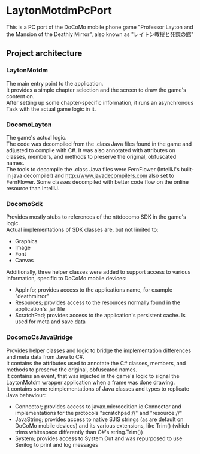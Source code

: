 # LaytonMotdmPcPort
This is a PC port of the DoCoMo mobile phone game "Professor Layton and the Mansion of the Deathly Mirror", also known as "レイトン教授と死鏡の館"

## Project architecture

### LaytonMotdm
The main entry point to the application.<br>
It provides a simple chapter selection and the screen to draw the game's content on.<br>
After setting up some chapter-specific information, it runs an asynchronous Task with the actual game logic in it.

### DocomoLayton
The game's actual logic.<br>
The code was decompiled from the .class Java files found in the game and adjusted to compile with C#. It was also annotated with attributes on classes, members, and methods to preserve the original, obfuscated names.<br>
The tools to decompile the .class Java files were FernFlower (IntelliJ's built-in java decompiler) and http://www.javadecompilers.com also set to FernFlower. Some classes decompiled with better code flow on the online resource than IntelliJ.

### DocomoSdk
Provides mostly stubs to references of the nttdocomo SDK in the game's logic.<br>
Actual implementations of SDK classes are, but not limited to:
- Graphics
- Image
- Font
- Canvas

Additionally, three helper classes were added to support access to various information, specific to DoCoMo mobile devices:
- AppInfo; provides access to the applications name, for example "deathmirror"
- Resources; provides access to the resources normally found in the application's .jar file
- ScratchPad; provides access to the application's persistent cache. Is used for meta and save data

### DocomoCsJavaBridge
Provides helper classes and logic to bridge the implementation differences and meta data from Java to C#.<br>
It contains the attributes used to annotate the C# classes, members, and methods to preserve the original, obfuscated names.<br>
It contains an event, that was injected in the game's logic to signal the LaytonMotdm wrapper application when a frame was done drawing.<br>
It contains some reimplementations of Java classes and types to replicate Java behaviour:
- Connector; provides access to javax.microedition.io.Connector and implementations for the protocols "scratchpad://" and "resource://"
- JavaString; provides access to native SJIS strings (as are default on DoCoMo mobile devices) and its various extensions, like Trim() (which trims whitespace differently than C#'s string.Trim())
- System; provides access to System.Out and was repurposed to use Serilog to print and log messages
